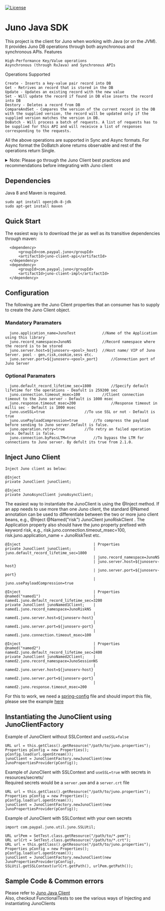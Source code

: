 [![License](https://img.shields.io/badge/License-Apache_2.0-blue.svg)](https://opensource.org/licenses/Apache-2.0)

# Juno Java SDK

This project is the client for Juno when working with Java (or on the JVM). It provides Juno DB operations through both asynchronous and synchronous APIs.
Features

    High-Performance Key/Value operations
    Asynchronous (through RxJava) and Synchronous APIs

Operations Supported

    Create - Inserts a key-value pair record into DB
    Get - Retrives an record that is stored in the DB 
    Update - Updates an existing record with the new value
    Set - Will update the record if found in DB else inserts the record into DB
    Destory - Deletes a record from DB
    CompareAndSet - Compares the version of the current record in the DB with the supplied version, the record will be updated only if the supplied version matches the version in DB.
    DoBatch - Will process a batch of requests. A list of requests has to be supplied for this API and will receivce a list of responses corresponding to the requests.
    
All the above operations are supported in Sync and Async formats. For Async format the DoBatch alone returns observable and rest of the operations return Single.

<details>
  <summary>Note: Please go through the Juno Client best practices and recommendations before integrating with Juno client</summary>

### Juno Client best practices and recommendations
Before integrating the Juno client please go over these best practices.

#### Concurrent updates on same record
Avoid updating the same record from different threads in the same instance or using different instances at the same time. This can cause a deadlock in Juno sever on certain conditions causing both the requests to fail with record locked error. If two or more Application instance trying to update the same record, one will succeed and other will fail with record locked error on steady state. Hence if an Application try to be conservative and update the same record with same data concurrently with multiple instances, do not retry the transaction as it will cause more record locked errors than success.

#### CompareAndSet API
The compareAndSet API should always be proceeded by a GET operation. The record context that has to be passed for a CompareAndSet has to be from the response of a Successful GET operation.

</details>

## Dependencies
Java 8 and Maven is required.

```shell
sudo apt install openjdk-8-jdk
sudo apt-get install maven
```


## Quick Start
The easiest way is to download the jar as well as its transitive dependencies through maven:
```
  <dependency>
      <groupId>com.paypal.juno</groupId>
      <artifactId>juno-client-api</artifactId>
  </dependency>
  <dependency>
      <groupId>com.paypal.juno</groupId>
      <artifactId>juno-client-impl</artifactId>
  </dependency>
```

## Configuration
The following are the Juno Client properties that an consumer has to supply to create the Juno Client object.
### Mandatory Paramaters
```
  juno.application_name=JunoTest          	//Name of the Application using this library
  juno.record_namespace=JunoNS            	//Record namespace where the record is to be stored
  juno.server.host=${junoserv-<pool>_host} 	//Host name/ VIP of Juno Server. pool - gen,risk,cookie,sess etc.
  juno.server.port=${junoserv-<pool>_port}     	//Connection port of Juno Server
```
### Optional Paramaters
```
  juno.default_record_lifetime_sec=1800         //Specify default lifetime for the operations - Deafult is 259200 sec
  juno.connection.timeout_msec=100         	//Client connection timeout to the Juno server - Default is 1000 msec
  juno.response.timeout_msec=200                //Response timeout in milli sec - Default is 1000 msec
  juno.useSSL=true			    	//To use SSL or not - Default is true
  juno.usePayloadCompression=true		//To compress the payload before sending to Juno server.Default is false.
  juno.operation.retry=true			//To retry an failed operation once. Default is false.
  juno.connection.byPassLTM=true		//To bypass the LTM for connections to Juno server. By defult its true from 2.1.0. 
```
## Inject Juno Client
```
Inject Juno client as below:

@Inject
private JunoClient junoClient;

@Inject
private JunoAsyncClient junoAsyncClient;
```
The easiest way to instantiate the JunoClient is using the @Inject method. If an app needs to use more than one Juno client, the standard @Named annotation can be used to differentiate between the two or more juno client beans, e.g., @Inject @Named("risk") JunoClient junoRiskClient . The Application property also should have the juno property prefixed with keyword risk, e.g., risk.juno.connection.timeout_msec=100, risk.juno.application_name = JunoRiskTest etc.

```agsl
@Inject                                 | Properties
private JunoClient junoClient;          | juno.default_record_lifetime_sec=1800
                                        | juno.record_namespace=JunoNS
                                        | juno.server.host=${junoserv-host}
                                        | juno.server.port=${junoserv-port}
                                        | juno.usePayloadCompression=true

@Inject                                 | Properties
@named("named1")                        | named1.juno.default_record_lifetime_sec=3200
private JunoClient junoNamed1Client;    | named1.juno.record_namespace=JunoRiskNS
                                        | named1.juno.server.host=${junoserv-host}
                                        | named1.juno.server.port=${junoserv-port}
                                        | named1.juno.connection.timeout_msec=100

@Inject                                 | Properties
@named("named2")                        | named2.juno.default_record_lifetime_sec=2400
private JunoClient junoNamed2Client;    | named2.juno.record_namespace=JunoSessionNS
                                        | named2.juno.server.host=${junoserv-host}
                                        | named2.juno.server.port=${junoserv-port}
                                        | named2.juno.response.timeout_msec=200
```
For this to work, we need a [spring-config](../examples/client/junoReferenceApp/junoreferenceAppService/src/main/resources/spring-client.xml) file and should import this file, please see the example [here](../examples/client/junoReferenceApp/junoreferenceAppService/src/main/java/com/juno/samples/JunoApplication.java)


## Instantiating the JunoClient using JunoClientFactory
Example of JunoClient without SSLContext and `useSSL=false`
```
URL url = this.getClass().getResource("/path/to/juno.properties");
Properties pConfig = new Properties();
pConfig.load(url.openStream());
junoClient = JunoClientFactory.newJunoClient(new JunoPropertiesProvider(pConfig));
```

Example of JunoClient with SSLContext and `useSSL=true` with secrets in resources/secrets/
<br>Required secrets would be a `server.pem` and a `server.crt` file
```
URL url = this.getClass().getResource("/path/to/juno.properties");
Properties pConfig = new Properties();
pConfig.load(url.openStream());
junoClient = JunoClientFactory.newJunoClient(new JunoPropertiesProvider(pConfig));
```

Example of JunoClient with SSLContext with your own secrets
```
import com.paypal.juno.util.juno.SSLUtil;

URL urlPem = SetTest.class.getResource("/path/to/*.pem");
URL urlCrt = SetTest.class.getResource("/path/to/*.crt");
URL url = this.getClass().getResource("/path/to/juno.properties");
Properties pConfig = new Properties();
pConfig.load(url.openStream());
junoClient = JunoClientFactory.newJunoClient(new JunoPropertiesProvider(pConfig), SSLUtil.getSSLContext(urlCrt.getPath(), urlPem.getPath());
```

## Sample Code & Common errors

Please refer to [Juno Java Client](JunoJavaClient.md)\
Also, checkout FunctionalTests to see the various ways of Injecting and instantiating JunoClients
